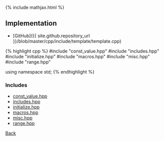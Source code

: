{% include mathjax.html %}



## Implementation

- [GitHub]({{ site.github.repository_url }}/blob/master/cpp/include/template/template.cpp)

{% highlight cpp %}
#include "const_value.hpp"
#include "includes.hpp"
#include "initialize.hpp"
#include "macros.hpp"
#include "misc.hpp"
#include "range.hpp"

using namespace std;
{% endhighlight %}

### Includes

- [const_value.hpp](const_value)
- [includes.hpp](includes)
- [initialize.hpp](initialize)
- [macros.hpp](macros)
- [misc.hpp](misc)
- [range.hpp](range)

[Back](../..)
